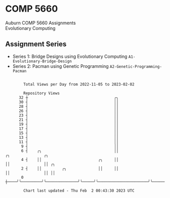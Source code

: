 # COMP 5660
Auburn COMP 5660 Assignments  
Evolutionary Computing

## Assignment Series
- Series 1: Bridge Designs using Evolutionary Computing `A1-Evolutionary-Bridge-Design`
- Series 2: Pacman using Genetic Programming `A2-Genetic-Programming-Pacman`

```

        Total Views per Day from 2022-11-05 to 2023-02-02

        Repository Views
      32 ┼                                      ╭╮
      30 ┤                                      ││
      28 ┤                                      ││
      26 ┤                                      ││
      23 ┤                                      ││
      21 ┤                                      ││
      19 ┤                                      ││
      17 ┤                                      ││
      15 ┤                                      ││
      13 ┤                                      ││
      11 ┤                                      ││
       9 ┤                                      ││
       6 ┤    ╭╮                                ││                      ╭╮               ╭╮
       4 ┤    ││                         ╭╮     ││                      ││               ││ ╭╮
       2 ┤    ││         ╭╮              ││     ││                      ││               ││ ││
       0 ┼────╯╰─────────╯╰──────────────╯╰─────╯╰──────────────────────╯╰───────────────╯╰─╯╰─────

        Chart last updated - Thu Feb  2 00:43:30 2023 UTC
        
```

